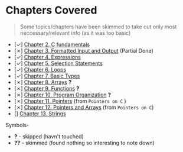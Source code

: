 # Chapters Covered

> Some topics/chapters have been skimmed to take out only most neccessary/relevant info (as it was too basic)

- [&check;] [Chapter 2. C fundamentals](Chapter%202.%20C%20fundamentals/pun.md)
- [&cross;] [Chapter 3. Formatted Input and Output](Chapter%203.%20Formated%20Input%20and%20Output/input.md) (Partial Done)
- [&check;] [Chapter 4. Expressions](Chapter%204.%20Expressions/expressions.md)
- [&check;] [Chapter 5. Selection Statements](Chapter%205.%20Selection%20Statements/statements.md)
- [&check;] [Chapter 6. Loops](Chapter%206.%20Loops/loops.md) 
- [&check;] [Chapter 7. Basic Types](./Chapter%207.%20Basic%20Types/basicTypes.md)
- [&cross;] [Chapter 8. Arrays](#) **?**
- [&cross;] [Chapter 9. Functions](#) **?**
- [&cross;] [Chapter 10. Program Organization](#) **?**
- [&cross;] [Chapter 11. Pointers](../Pointers%20on%20C%20-%20Kenneth%20Reek/) (from `Pointers on C` )
- [&cross;] [Chapter 12. Pointers and Arrays](../Pointers%20on%20C%20-%20Kenneth%20Reek/) (from `Pointers on C`)
- [] [Chapter 13. Strings]()

Symbols-

- **?** - skipped (havn't touched)
- **??** - skimmed (found nothing so interesting to note down)
